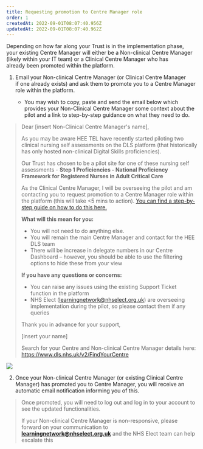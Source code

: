 ```yaml
---
title: Requesting promotion to Centre Manager role
order: 1
createdAt: 2022-09-01T08:07:40.956Z
updatedAt: 2022-09-01T08:07:40.962Z
---
```

Depending on how far along your Trust is in the implementation phase, your existing Centre Manager will either be a Non-clinical Centre Manager (likely within your IT team) or a Clinical Centre Manager who has already been promoted within the platform.

1. Email your Non-clinical Centre Manager (or Clinical Centre Manager if one already exists) and ask them to promote you to a Centre Manager role within the platform. 

   * You may wish to copy, paste and send the email below which provides your Non-Clinical Centre Manager some context about the pilot and a link to step-by-step guidance on what they need to do. 

> Dear \[insert Non-Clinical Centre Manager's name], 
>
> As you may be aware HEE TEL have recently started piloting two clinical nursing self assessments on the DLS platform (that historically has only hosted non-clinical Digital Skills proficiencies).
>
> Our Trust has chosen to be a pilot site for one of these nursing self assessments - **Step 1 Proficiencies - National Proficiency Framework for Registered Nurses in Adult Critical Care**
>
> As the Clinical Centre Manager, I will be overseeing the pilot and am contacting you to request promotion to a Centre Manager role within the platform (this will take <5 mins to action). [You can find a step-by-step guide on how to do this here. ](http://nhs-step1-training.netlify.app/user-guide/non-clinical-centre-managers)
>
> **What will this mean for you:**
>
> * You will not need to do anything else.
> * You will remain the main Centre Manager and contact for the HEE DLS team
> * There will be increase in delegate numbers in our Centre Dashboard – however, you should be able to use the filtering options to hide these from your view
>
> **If you have any questions or concerns:**
>
> * You can raise any issues using the existing Support Ticket function in the platform
> * NHS Elect ([learningnetwork@nhselect.org.uk](mailto:learningnetwork@nhselect.org.uk)) are overseeing implementation during the pilot, so please contact them if any queries
>
> Thank you in advance for your support,
>
> \[insert your name]
>
> Search for your Centre and Non-clinical Centre Manager details here: <https://www.dls.nhs.uk/v2/FindYourCentre​>

![](/img/as-5-04-Technical.jpg)

2. ​Once your Non-clinical Centre Manager (or existing Clinical Centre Manager) has promoted you to Centre Manager, you will receive an automatic email notification informing you of this.

> Once promoted, you will need to log out and log in to your account to see the updated functionalities​.
>
> If your Non-clinical Centre Manager is non-responsive, please forward on your communication to **learningnetwork@nhselect.org.uk** and the NHS Elect team can help escalate this